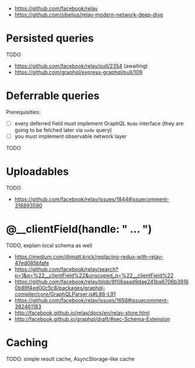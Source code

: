 - https://github.com/facebook/relay
- https://github.com/sibelius/relay-modern-network-deep-dive

# Persisted queries

TODO

- https://github.com/facebook/relay/pull/2354 (awaiting)
- https://github.com/graphql/express-graphql/pull/109

# Deferrable queries

Prerequisities:

- [ ] every deferred field must implement GraphQL `Node` interface (they are going to be fetched later via `node` query)
- [ ] you must implement observable network layer

TODO

# Uploadables

TODO

- https://github.com/facebook/relay/issues/1844#issuecomment-316893590

# @__clientField(handle: " ... ")

TODO, explain local schema as well

- https://medium.com/@matt.krick/replacing-redux-with-relay-47ed085bfafe
- https://github.com/facebook/relay/search?p=1&q=%22__clientField%22&unscoped_q=%22__clientField%22
- https://github.com/facebook/relay/blob/8f08aaad9dae241ba6706b39160b89f4ed00c5c8/packages/graphql-compiler/core/GraphQLParser.js#L86-L91
- https://github.com/facebook/relay/issues/1656#issuecomment-382461183
- http://facebook.github.io/relay/docs/en/relay-store.html
- http://facebook.github.io/graphql/draft/#sec-Schema-Extension

# Caching

TODO: simple result cache, AsyncStorage-like cache
